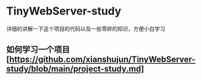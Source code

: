 # TinyWebServer-study
详细的讲解一下这个项目的代码以及一些零碎的知识，方便小白学习
## 如何学习一个项目[https://github.com/xianshujun/TinyWebServer-study/blob/main/project-study.md]

##


